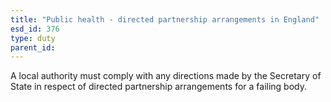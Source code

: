 ```yaml
---
title: "Public health - directed partnership arrangements in England"
esd_id: 376
type: duty
parent_id:  
---
```


A local authority must comply with any directions made by the Secretary of State in respect of directed partnership arrangements for a failing body.

